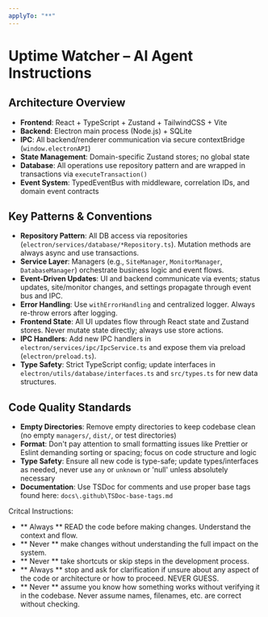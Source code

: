 ```yaml
---
applyTo: "**"
---
```


# Uptime Watcher – AI Agent Instructions

## Architecture Overview

- **Frontend**: React + TypeScript + Zustand + TailwindCSS + Vite
- **Backend**: Electron main process (Node.js) + SQLite
- **IPC**: All backend/renderer communication via secure contextBridge (`window.electronAPI`)
- **State Management**: Domain-specific Zustand stores; no global state
- **Database**: All operations use repository pattern and are wrapped in transactions via `executeTransaction()`
- **Event System**: TypedEventBus with middleware, correlation IDs, and domain event contracts

## Key Patterns & Conventions

- **Repository Pattern**: All DB access via repositories (`electron/services/database/*Repository.ts`). Mutation methods are always async and use transactions.
- **Service Layer**: Managers (e.g., `SiteManager`, `MonitorManager`, `DatabaseManager`) orchestrate business logic and event flows.
- **Event-Driven Updates**: UI and backend communicate via events; status updates, site/monitor changes, and settings propagate through event bus and IPC.
- **Error Handling**: Use `withErrorHandling` and centralized logger. Always re-throw errors after logging.
- **Frontend State**: All UI updates flow through React state and Zustand stores. Never mutate state directly; always use store actions.
- **IPC Handlers**: Add new IPC handlers in `electron/services/ipc/IpcService.ts` and expose them via preload (`electron/preload.ts`).
- **Type Safety**: Strict TypeScript config; update interfaces in `electron/utils/database/interfaces.ts` and `src/types.ts` for new data structures.

## Code Quality Standards

- **Empty Directories**: Remove empty directories to keep codebase clean (no empty `managers/`, `dist/`, or test directories)
- **Format**: Don't pay attention to small formatting issues like Prettier or Eslint demanding sorting or spacing; focus on code structure and logic
- **Type Safety**: Ensure all new code is type-safe; update types/interfaces as needed, never use `any` or `unknown` or 'null' unless absolutely necessary
- **Documentation**: Use TSDoc for comments and use proper base tags found here: `docs\.github\TSDoc-base-tags.md`

Critcal Instructions:

- ** Always ** READ the code before making changes. Understand the context and flow.
- ** Never ** make changes without understanding the full impact on the system.
- ** Never ** take shortcuts or skip steps in the development process.
- ** Always ** stop and ask for clarification if unsure about any aspect of the code or architecture or how to proceed. NEVER GUESS.
- ** Never ** assume you know how something works without verifying it in the codebase. Never assume names, filenames, etc. are correct without checking.
